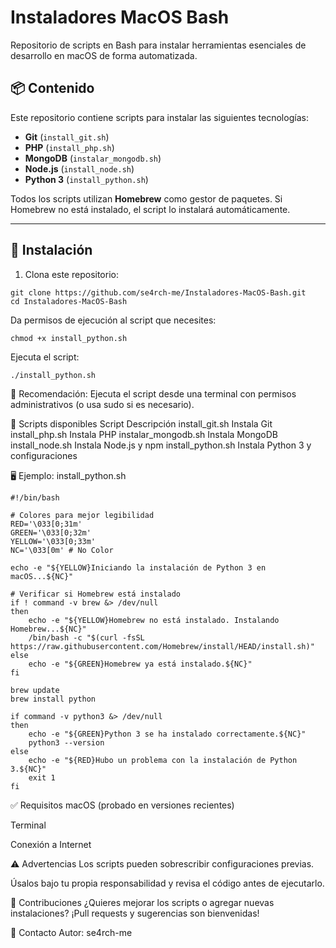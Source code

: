# Instaladores MacOS Bash

Repositorio de scripts en Bash para instalar herramientas esenciales de desarrollo en macOS de forma automatizada.

## 📦 Contenido

Este repositorio contiene scripts para instalar las siguientes tecnologías:

- **Git** (`install_git.sh`)
- **PHP** (`install_php.sh`)
- **MongoDB** (`instalar_mongodb.sh`)
- **Node.js** (`install_node.sh`)
- **Python 3** (`install_python.sh`)

Todos los scripts utilizan **Homebrew** como gestor de paquetes. Si Homebrew no está instalado, el script lo instalará automáticamente.

---

## 🚀 Instalación

1. Clona este repositorio:

```
git clone https://github.com/se4rch-me/Instaladores-MacOS-Bash.git
cd Instaladores-MacOS-Bash
```
Da permisos de ejecución al script que necesites:

```
chmod +x install_python.sh
```
Ejecuta el script:

```
./install_python.sh
```
📌 Recomendación: Ejecuta el script desde una terminal con permisos administrativos (o usa sudo si es necesario).

📂 Scripts disponibles
Script	Descripción
install_git.sh	Instala Git
install_php.sh	Instala PHP
instalar_mongodb.sh	Instala MongoDB
install_node.sh	Instala Node.js y npm
install_python.sh	Instala Python 3 y configuraciones

🖥️ Ejemplo: install_python.sh


```
#!/bin/bash

# Colores para mejor legibilidad
RED='\033[0;31m'
GREEN='\033[0;32m'
YELLOW='\033[0;33m'
NC='\033[0m' # No Color

echo -e "${YELLOW}Iniciando la instalación de Python 3 en macOS...${NC}"

# Verificar si Homebrew está instalado
if ! command -v brew &> /dev/null
then
    echo -e "${YELLOW}Homebrew no está instalado. Instalando Homebrew...${NC}"
    /bin/bash -c "$(curl -fsSL https://raw.githubusercontent.com/Homebrew/install/HEAD/install.sh)"
else
    echo -e "${GREEN}Homebrew ya está instalado.${NC}"
fi

brew update
brew install python

if command -v python3 &> /dev/null
then
    echo -e "${GREEN}Python 3 se ha instalado correctamente.${NC}"
    python3 --version
else
    echo -e "${RED}Hubo un problema con la instalación de Python 3.${NC}"
    exit 1
fi
```
✅ Requisitos
macOS (probado en versiones recientes)

Terminal

Conexión a Internet

⚠️ Advertencias
Los scripts pueden sobrescribir configuraciones previas.

Úsalos bajo tu propia responsabilidad y revisa el código antes de ejecutarlo.

🤝 Contribuciones
¿Quieres mejorar los scripts o agregar nuevas instalaciones? ¡Pull requests y sugerencias son bienvenidas!

📧 Contacto
Autor: se4rch-me
